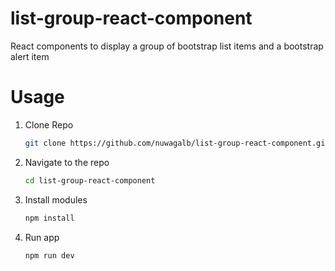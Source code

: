 # list-group-react-component 
React components to display a group of bootstrap list items and a bootstrap alert item

# Usage
1. Clone Repo
   ```bash
   git clone https://github.com/nuwagalb/list-group-react-component.git

   ```
2. Navigate to the repo
   ```bash
   cd list-group-react-component

   ```
3. Install modules
   ```bash
   npm install

   ```
4. Run app
   ```bash
   npm run dev

   ```

